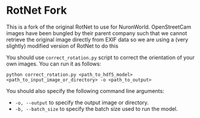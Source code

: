 # RotNet Fork

This is a fork of the original RotNet to use for NuronWorld. OpenStreetCam images have been bungled by their parent company such that we cannot retrieve the original image directly from EXIF data so we are using a (very slightly) modified version of RotNet to do this

You should use `correct_rotation.py` script to correct the orientation of your own images. You can run it as follows:

`python correct_rotation.py <path_to_hdf5_model> <path_to_input_image_or_directory> -o <path_to_output>`

You should also specify the following command line arguments:
- `-o, --output` to specify the output image or directory.
- `-b, --batch_size` to specify the batch size used to run the model.

